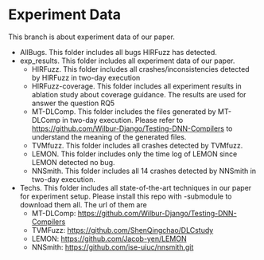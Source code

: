 # Experiment Data

This branch is about experiment data of our paper.
+ AllBugs. This folder includes all bugs HIRFuzz has detected. 
+ exp_results. This folder includes all experiment data of our paper.
    + HIRFuzz. This folder includes all crashes/inconsistencies detected by HIRFuzz in two-day execution
    + HIRFuzz-coverage. This folder includes all experiment results in ablation study about coverage guidance. The results are used for answer the question RQ5
    + MT-DLComp. This folder includes the files generated by MT-DLComp in two-day execution. Please refer to https://github.com/Wilbur-Django/Testing-DNN-Compilers to understand the meaning of the generated files.
    + TVMfuzz. This folder includes all crashes detected by TVMfuzz.
    + LEMON. This folder includes only the time log of LEMON since LEMON detected no bug.
    + NNSmith. This folder includes all 14 crashes detected by NNSmith in two-day execution.
+ Techs. This folder includes all state-of-the-art techniques in our paper for experiment setup. Please install this repo with -submodule to download them all. The url of them are
    + MT-DLComp: https://github.com/Wilbur-Django/Testing-DNN-Compilers
    + TVMFuzz: https://github.com/ShenQingchao/DLCstudy
    + LEMON: https://github.com/Jacob-yen/LEMON
    + NNSmith: https://github.com/ise-uiuc/nnsmith.git
